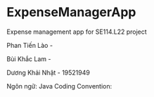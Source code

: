 # ExpenseManagerApp
Expense management app for SE114.L22 project

Phan Tiến Lào - 

Bùi Khắc Lam -

Dương Khải Nhật - 19521949

Ngôn ngữ: Java
Coding Convention:
